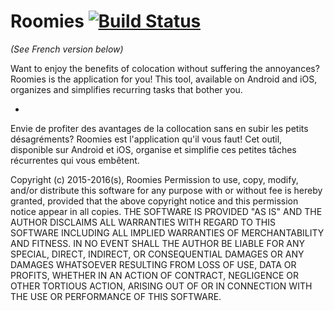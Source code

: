 # Roomies [![Build Status](https://travis-ci.org/dontfeedthe/roomies.svg?branch=shoplist)](https://travis-ci.org/dontfeedthe/roomies)

*(See French version below)*

Want to enjoy the benefits of colocation without suffering the annoyances? Roomies is the application for you! This tool, available on Android and iOS, organizes and simplifies recurring tasks that bother you.

-

Envie de profiter des avantages de la collocation sans en subir les petits désagréments? Roomies est l'application qu'il vous faut! Cet outil, disponible sur Android et iOS, organise et simplifie ces petites tâches récurrentes qui vous embêtent.



Copyright (c) 2015-2016(s), Roomies
Permission to use, copy, modify, and/or distribute this software for any purpose with or without fee is hereby granted, provided that the above copyright notice and this permission notice appear in all copies.
THE SOFTWARE IS PROVIDED "AS IS" AND THE AUTHOR DISCLAIMS ALL WARRANTIES WITH REGARD TO THIS SOFTWARE INCLUDING ALL IMPLIED WARRANTIES OF MERCHANTABILITY AND FITNESS. IN NO EVENT SHALL THE AUTHOR BE LIABLE FOR ANY SPECIAL, DIRECT, INDIRECT, OR CONSEQUENTIAL DAMAGES OR ANY DAMAGES WHATSOEVER RESULTING FROM LOSS OF USE, DATA OR PROFITS, WHETHER IN AN ACTION OF CONTRACT, NEGLIGENCE OR OTHER TORTIOUS ACTION, ARISING OUT OF OR IN CONNECTION WITH THE USE OR PERFORMANCE OF THIS SOFTWARE.
